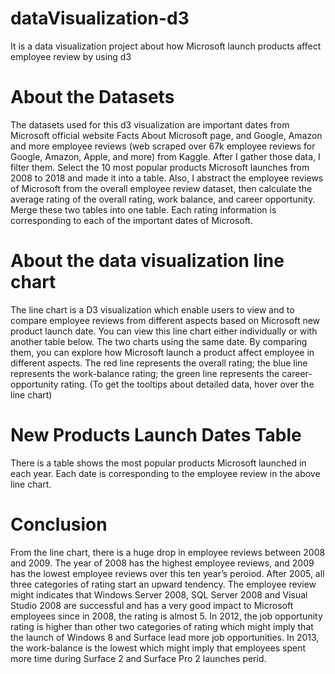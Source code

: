 # dataVisualization-d3
It is a data visualization project about how Microsoft launch products affect employee review by using d3

# About the Datasets
The datasets used for this d3 visualization are important dates from Microsoft official website Facts About Microsoft page, and Google, Amazon and more employee reviews (web scraped over 67k employee reviews for Google, Amazon, Apple, and more) from Kaggle. After I gather those data, I filter them. Select the 10 most popular products Microsoft launches from 2008 to 2018 and made it into a table. Also, I abstract the employee reviews of Microsoft from the overall employee review dataset, then calculate the average rating of the overall rating, work balance, and career opportunity. Merge these two tables into one table. Each rating information is corresponding to each of the important dates of Microsoft.

# About the data visualization line chart
The line chart is a D3 visualization which enable users to view and to compare employee reviews from different aspects based on Microsoft new product launch date. You can view this line chart either individually or with another table below. The two charts using the same date. By comparing them, you can explore how Microsoft launch a product affect employee in different aspects. The red line represents the overall rating; the blue line represents the work-balance rating; the green line represents the career-opportunity rating. (To get the tooltips about detailed data, hover over the line chart)

# New Products Launch Dates Table
There is a table shows the most popular products Microsoft launched in each year. Each date is corresponding to the employee review in the above line chart.

# Conclusion
From the line chart, there is a huge drop in employee reviews between 2008 and 2009. The year of 2008 has the highest employee reviews, and 2009 has the lowest employee reviews over this ten year’s peroiod. After 2005, all three categories of rating start an upward tendency.
The employee review might indicates that Windows Server 2008, SQL Server 2008 and Visual Studio 2008 are successful and has a very good impact to Microsoft employees since in 2008, the rating is almost 5. In 2012, the job opportunity rating is higher than other two categories of rating which might imply that the launch of Windows 8 and Surface lead more job opportunities. In 2013, the work-balance is the lowest which might imply that employees spent more time during Surface 2 and Surface Pro 2 launches perid.
